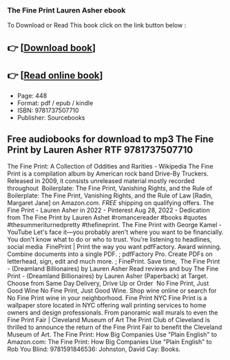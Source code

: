 ### The Fine Print Lauren Asher ebook

To Download or Read This book click on the link button below :

## 👉  [**[Download book](http://filesbooks.info/download.php?group=book&from=github.com&id=655984&lnk=1061 "Download book")**]

## 👉  [**[Read online book](http://filesbooks.info/download.php?group=book&from=github.com&id=655984&lnk=1061 "Read online book")**]


* Page: 448
* Format: pdf / epub / kindle
* ISBN: 9781737507710
* Publisher: Sourcebooks



## Free audiobooks for download to mp3 The Fine Print by Lauren Asher RTF 9781737507710



 The Fine Print: A Collection of Oddities and Rarities - Wikipedia The Fine Print is a compilation album by American rock band Drive-By Truckers. Released in 2009, it consists unreleased material mostly recorded throughout 
 Boilerplate: The Fine Print, Vanishing Rights, and the Rule of Boilerplate: The Fine Print, Vanishing Rights, and the Rule of Law [Radin, Margaret Jane] on Amazon.com. *FREE* shipping on qualifying offers.
 The Fine Print - Lauren Asher in 2022 - Pinterest Aug 28, 2022 - Dedication from The Fine Print by Lauren Ashet #romancereader #books #quotes #thesummeriturnedpretty #thefineprint.
 The Fine Print with George Kamel - YouTube Let&#039;s face it—you probably aren&#039;t where you want to be financially. You don&#039;t know what to do or who to trust. You&#039;re listening to headlines, social media 
 FinePrint | Print the way you want pdfFactory. Award winning. Combine documents into a single PDF. ; pdfFactory Pro. Create PDFs on letterhead, sign, edit and much more. ; FinePrint. Save time, 
 The Fine Print - (Dreamland Billionaires) by Lauren Asher Read reviews and buy The Fine Print - (Dreamland Billionaires) by Lauren Asher (Paperback) at Target. Choose from Same Day Delivery, Drive Up or Order 
 No Fine Print, Just Good Wine No Fine Print, Just Good Wine. Shop wine online or search for No Fine Print wine in your neighborhood.
 Fine Print NYC Fine Print is a wallpaper store located in NYC offering wall printing services to home owners and design professionals. From panoramic wall murals to even the 
 Fine Print Fair | Cleveland Museum of Art The Print Club of Cleveland is thrilled to announce the return of the Fine Print Fair to benefit the Cleveland Museum of Art.
 The Fine Print: How Big Companies Use &quot;Plain English&quot; to Amazon.com: The Fine Print: How Big Companies Use &quot;Plain English&quot; to Rob You Blind: 9781591846536: Johnston, David Cay: Books.





